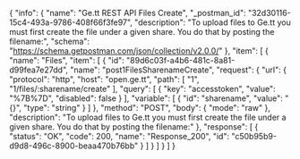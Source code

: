 {
  "info": {
    "name": "Ge.tt  REST API Files Create",
    "_postman_id": "32d30116-15c4-493a-9786-408f66f3fe97",
    "description": "To upload files to Ge.tt you must first create the file under a given share. You do that by posting the filename:",
    "schema": "https://schema.getpostman.com/json/collection/v2.0.0/"
  },
  "item": [
    {
      "name": "Files",
      "item": [
        {
          "id": "89d6c03f-a4b6-481c-8a81-d99fea7e27dd",
          "name": "post1FilesSharenameCreate",
          "request": {
            "url": {
              "protocol": "http",
              "host": "open.ge.tt",
              "path": [
                "1",
                "1/files/:sharename/create"
              ],
              "query": [
                {
                  "key": "accesstoken",
                  "value": "%7B%7D",
                  "disabled": false
                }
              ],
              "variable": [
                {
                  "id": "sharename",
                  "value": "{}",
                  "type": "string"
                }
              ]
            },
            "method": "POST",
            "body": {
              "mode": "raw"
            },
            "description": "To upload files to Ge.tt you must first create the file under a given share. You do that by posting the filename:"
          },
          "response": [
            {
              "status": "OK",
              "code": 200,
              "name": "Response_200",
              "id": "c50b95b9-d9d8-496c-8900-beaa470b76bb"
            }
          ]
        }
      ]
    }
  ]
}